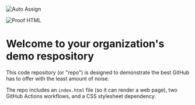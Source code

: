 ![Auto Assign](https://github.com/organizationtest-repo1/demo-repository/actions/workflows/auto-assign.yml/badge.svg)

![Proof HTML](https://github.com/organizationtest-repo1/demo-repository/actions/workflows/proof-html.yml/badge.svg)

# Welcome to your organization's demo respository
This code repository (or "repo") is designed to demonstrate the best GitHub has to offer with the least amount of noise.

The repo includes an `index.html` file (so it can render a web page), two GitHub Actions workflows, and a CSS stylesheet dependency.
